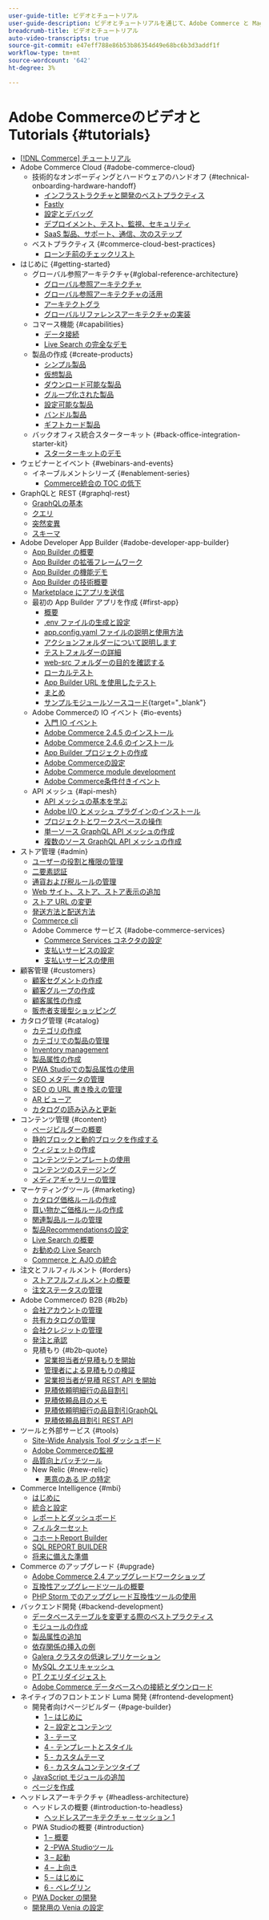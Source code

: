 ```yaml
---
user-guide-title: ビデオとチュートリアル
user-guide-description: ビデオとチュートリアルを通じて、Adobe Commerce と Magento Open Source について説明します。
breadcrumb-title: ビデオとチュートリアル
auto-video-transcripts: true
source-git-commit: e47eff788e86b53b86354d49e68bc6b3d3addf1f
workflow-type: tm+mt
source-wordcount: '642'
ht-degree: 3%

---
```



# Adobe CommerceのビデオとTutorials {#tutorials}

+ [[!DNL Commerce] チュートリアル](overview.md)
+ Adobe Commerce Cloud {#adobe-commerce-cloud}
   + 技術的なオンボーディングとハードウェアのハンドオフ {#technical-onboarding-hardware-handoff}
      + [インフラストラクチャと開発のベストプラクティス](../cloud/infrastructure-development-best-practices.md)
      + [Fastly](../cloud/fastly.md)
      + [設定とデバッグ](../cloud/configuration-and-debugging.md)
      + [デプロイメント、テスト、監視、セキュリティ](../cloud/deployments-testing-monitoring-security.md)
      + [SaaS 製品、サポート、通信、次のステップ](../cloud/saas-offerings-support-communications-next-steps.md)
   + ベストプラクティス {#commerce-cloud-best-practices}
      + [ローンチ前のチェックリスト](../cloud/best-practices/pre-launch-checklist.md)
+ はじめに {#getting-started}
   + グローバル参照アーキテクチャ{#global-reference-architecture}
      + [グローバル参照アーキテクチャ](../global-reference-architecture/what-is-global-reference-architecture.md)
      + [グローバル参照アーキテクチャの活用](../global-reference-architecture/how-do-you-leverage-global-reference-architecture.md)
      + [アーキテクトグラ](../global-reference-architecture/how-do-you-architect-global-reference-architecture.md)
      + [グローバルリファレンスアーキテクチャの実装](../global-reference-architecture/how-do-you-implement-global-reference-architecture.md)
   + コマース機能 {#capabilities}
      + [データ接続](../capabilities/data-connection.md)
      + [Live Search の完全なデモ](../capabilities/live-search-full-demonstration.md)
   + 製品の作成 {#create-products}
      + [シンプル製品](../site-management/create-simple-product.md)
      + [仮想製品](../site-management/create-virtual-product.md)
      + [ダウンロード可能な製品](../site-management/create-downloadable-product.md)
      + [グループ化された製品](../site-management/create-grouped-product.md)
      + [設定可能な製品](../site-management/create-configurable-product.md)
      + [バンドル製品](../site-management/create-bundle-product.md)
      + [ギフトカード製品](../site-management/create-gift-card-product.md)
   + バックオフィス統合スターターキット {#back-office-integration-starter-kit}
      + [スターターキットのデモ](../back-office-integrations/starter-kit-demo.md)
+ ウェビナーとイベント {#webinars-and-events}
   + イネーブルメントシリーズ {#enablement-series}
      + [Commerce統合の TOC の低下](../enablement-series/lower-total-cost-of-owership-commerce-integrations.md)
+ GraphQLと REST {#graphql-rest}
   + [GraphQLの基本](../graphql-rest/intro-graphql.md)
   + [クエリ](../graphql-rest/graphql-queries.md)
   + [突然変異](../graphql-rest/graphql-mutations.md)
   + [スキーマ](../graphql-rest/graphql-schema.md)
+ Adobe Developer App Builder {#adobe-developer-app-builder}
   + [App Builder の概要](../app-builder/introduction-to-app-builder.md)
   + [App Builder の拡張フレームワーク](../app-builder/extensibility-framework-commerce-eventing.md)
   + [App Builder の機能デモ](../app-builder/app-builder-functional-demonstration.md)
   + [App Builder の技術概要](../app-builder/app-builder-technical-overview.md)
   + [Marketplace にアプリを送信](../app-builder/submit-app-process.md)
   + 最初の App Builder アプリを作成 {#first-app}
      + [概要](../app-builder/first-app/overview.md)
      + [.env ファイルの生成と設定](../app-builder/first-app/env-file.md)
      + [app.config.yaml ファイルの説明と使用方法](../app-builder/first-app/app-config-yaml-file.md)
      + [アクションフォルダーについて説明します](../app-builder/first-app/actions-folder.md)
      + [テストフォルダーの詳細](../app-builder/first-app/test-folder.md)
      + [web-src フォルダーの目的を確認する](../app-builder/first-app/web-src-folder.md)
      + [ローカルテスト](../app-builder/first-app/testing-locally.md)
      + [App Builder URL を使用したテスト](../app-builder/first-app/testing-app-builder-url.md)
      + [まとめ](../app-builder/first-app/conclusion.md)
      + [サンプルモジュールソースコード](https://github.com/magento/app-builder-samples){target="_blank"}
   + Adobe Commerceの IO イベント {#io-events}
      + [入門 IO イベント](../io-events/getting-started-io-events.md)
      + [Adobe Commerce 2.4.5 のインストール](../io-events/2-4-5-installation.md)
      + [Adobe Commerce 2.4.6 のインストール](../io-events/2-4-6-installation.md)
      + [App Builder プロジェクトの作成](../io-events/create-app-builder-project.md)
      + [Adobe Commerceの設定](../io-events/configure-commerce.md)
      + [Adobe Commerce module development](../io-events/commerce-module-development.md)
      + [Adobe Commerce条件付きイベント](../io-events/conditional-events.md)
   + API メッシュ {#api-mesh}
      + [API メッシュの基本を学ぶ](../api-mesh/getting-started-api-mesh.md)
      + [Adobe I/O とメッシュ プラグインのインストール](../api-mesh/installing-aio-mesh-plugin.md)
      + [プロジェクトとワークスペースの操作](../api-mesh/aio-projects-workspaces.md)
      + [単一ソース GraphQL API メッシュの作成](../api-mesh/graphql-single-source.md)
      + [複数のソース GraphQL API メッシュの作成](../api-mesh/graphql-multiple-source.md)
+ ストア管理 {#admin}
   + [ユーザーの役割と権限の管理](../site-management/users-roles-permissions.md)
   + [二要素認証](../site-management/two-factor-authentication.md)
   + [通貨および税ルールの管理](../site-management/currency-tax-rules.md)
   + [Web サイト、ストア、ストア表示の追加](../site-management/add-websites-stores-views.md)
   + [ストア URL の変更](../site-management/change-store-url.md)
   + [発送方法と配送方法](../site-management/shipping-delivery.md)
   + [Commerce cli](../site-management/view-update-store-configuration-cli.md)
   + Adobe Commerce サービス {#adobe-commerce-services}
      + [Commerce Services コネクタの設定](../site-management/configure-adobe-commerce-services-connector.md)
      + [支払いサービスの設定](../site-management/configure-adobe-payment-services.md)
      + [支払いサービスの使用](../site-management/payment-services.md)
+ 顧客管理 {#customers}
   + [顧客セグメントの作成](../site-management/customer-segments.md)
   + [顧客グループの作成](../site-management/customer-groups.md)
   + [顧客属性の作成](../site-management/customer-attributes.md)
   + [販売者支援型ショッピング](../site-management/seller-assisted-shopping.md)
+ カタログ管理 {#catalog}
   + [カテゴリの作成](../site-management/category-create.md)
   + [カテゴリでの製品の管理](../site-management/category-products.md)
   + [Inventory management](../site-management/inventory-management.md)
   + [製品属性の作成](../site-management/product-attributes-create.md)
   + [PWA Studioでの製品属性の使用](../site-management/product-attributes-pwa.md)
   + [SEO メタデータの管理](../site-management/seo-metadata.md)
   + [SEO の URL 書き換えの管理](../site-management/seo-url-rewrites.md)
   + [AR ビューア](../site-management/augmented-reality.md)
   + [カタログの読み込みと更新](../site-management/catalog-import.md)
+ コンテンツ管理 {#content}
   + [ページビルダーの概要](../site-management/page-builder-overview.md)
   + [静的ブロックと動的ブロックを作成する](../site-management/static-dynamic-blocks.md)
   + [ウィジェットの作成](../site-management/widgets.md)
   + [コンテンツテンプレートの使用](../site-management/content-templates.md)
   + [コンテンツのステージング](../site-management/content-staging.md)
   + [メディアギャラリーの管理](../site-management/media-gallery.md)
+ マーケティングツール {#marketing}
   + [カタログ価格ルールの作成](../site-management/catalog-price-rules.md)
   + [買い物かご価格ルールの作成](../site-management/cart-price-rules.md)
   + [関連製品ルールの管理](../site-management/related-product-rules.md)
   + [製品Recommendationsの設定](../site-management/product-recommendations.md)
   + [Live Search の概要](../site-management/live-search.md)
   + [お勧めの Live Search](../site-management/live-search-recommendations.md)
   + [Commerce と AJO の統合](../site-management/integrate-commerce-ajo.md)
+ 注文とフルフィルメント {#orders}
   + [ストアフルフィルメントの概要](../site-management/store-fulfillment.md)
   + [注文ステータスの管理](../site-management/order-status.md)
+ Adobe Commerceの B2B {#b2b}
   + [会社アカウントの管理](../b2b/company-accounts.md)
   + [共有カタログの管理](../b2b/shared-catalogs.md)
   + [会社クレジットの管理](../b2b/company-credit.md)
   + [発注と承認](../b2b/purchase-orders.md)
   + 見積もり {#b2b-quote}
      + [営業担当者が見積もりを開始](../b2b/sales-rep-initiates-quote.md)
      + [管理者による見積もりの検証](../b2b/quote-validation-admin-panel.md)
      + [営業担当者が見積 REST API を開始](../b2b/sales-rep-initiates-quote-api.md)
      + [見積依頼明細行の品目割引](../b2b/quote-line-item-discount.md)
      + [見積依頼品目のメモ](../b2b/quote-line-item-notes.md)
      + [見積依頼明細行の品目割引GraphQL](../b2b/quote-graphql-line-item-discount.md)
      + [見積依頼品目割引 REST API](../b2b/quote-rest-api-line-item-notes.md)
+ ツールと外部サービス {#tools}
   + [Site-Wide Analysis Tool ダッシュボード](../tools/site-wide-analysis-tool.md)
   + [Adobe Commerceの監視](../tools/observation-tool.md)
   + [品質向上パッチツール](../tools/quality-patch-tool.md)
   + New Relic {#new-relic}
      + [悪意のある IP の特定](../new-relic/malicious-ip.md)
+ Commerce Intelligence {#mbi}
   + [はじめに](../business-intelligence/getting-started.md)
   + [統合と設定](../business-intelligence/integrations-configurations.md)
   + [レポートとダッシュボード](../business-intelligence/reports-and-dashboards.md)
   + [フィルターセット](../business-intelligence/filter-sets.md)
   + [コホートReport Builder](../business-intelligence/cohort-report-builder.md)
   + [SQL REPORT BUILDER](../business-intelligence/sql-report-builder.md)
   + [将来に備えた準備](../business-intelligence/prepare-for-future.md)
+ Commerce のアップグレード {#upgrade}
   + [Adobe Commerce 2.4 アップグレードワークショップ](../upgrade/2-4-upgrade-workshop.md)
   + [互換性アップグレードツールの概要](../upgrade/upgrade-compatibility-tool-overview.md)
   + [PHP Storm でのアップグレード互換性ツールの使用](../upgrade/uct-phpstorm.md)
+ バックエンド開発 {#backend-development}
   + [データベーステーブルを変更する際のベストプラクティス](https://experienceleague.adobe.com/docs/commerce-operations/implementation-playbook/best-practices/development/modifying-core-and-third-party-tables.html)
   + [モジュールの作成](../backend-development/create-module.md)
   + [製品属性の追加](../backend-development/add-product-attribute.md)
   + [依存関係の挿入の例](../backend-development/dependency-injection.md)
   + [Galera クラスタの低速レプリケーション](../backend-development/galera-db-slow-replication.md)
   + [MySQL クエリキャッシュ](../backend-development/mysql-query-cache.md)
   + [PT クエリダイジェスト](../backend-development/pt-query-digest.md)
   + [Adobe Commerce データベースへの接続とダウンロード](../backend-development/remote-db-connection-execute-queries.md)
+ ネイティブのフロントエンド Luma 開発 {#frontend-development}
   + 開発者向けページビルダー {#page-builder}
      + [1 – はじめに](../frontend-development/page-builder/1-intro-case-studies.md)
      + [2 – 設定とコンテンツ](../frontend-development/page-builder/2-config-create-content.md)
      + [3 - テーマ](../frontend-development/page-builder/3-themes.md)
      + [4 - テンプレートとスタイル](../frontend-development/page-builder/4-admin-templates-apply-styles.md)
      + [5 - カスタムテーマ](../frontend-development/page-builder/5-customize-theme.md)
      + [6 - カスタムコンテンツタイプ](../frontend-development/page-builder/6-custom-content-types.md)
   + [JavaScript モジュールの追加](../frontend-development/add-javascript-module.md)
   + [ページを作成](../frontend-development/create-page.md)
+ ヘッドレスアーキテクチャ {#headless-architecture}
   + ヘッドレスの概要 {#introduction-to-headless}
      + [ヘッドレスアーキテクチャ – セッション 1](../headless/session-1.md)
   + PWA Studioの概要 {#introduction}
      + [1 – 概要](../pwa/introduction/1-overview.md)
      + [2 -PWA Studioツール](../pwa/introduction/2-pwa-studio-tools.md)
      + [3 – 起動](../pwa/introduction/3-launch.md)
      + [4 – 上向き](../pwa/introduction/4-upward.md)
      + [5 – はじめに](../pwa/introduction/5-getting-started.md)
      + [6 - ペレグリン](../pwa/introduction/6-peregrine.md)
   + [PWA Docker の開発](../pwa/pwa-docker-development.md)
   + [開発用の Venia の設定](../pwa/set-up-venia-for-dev.md)
